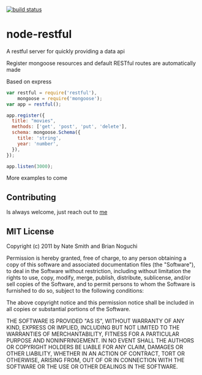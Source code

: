 [![build status](https://secure.travis-ci.org/baugarten/node-restful.png)](http://travis-ci.org/baugarten/node-restful)

node-restful
============

A restful server for quickly providing a data api

Register mongoose resources and default RESTful routes are automatically made

Based on express

```js
var restful = require('restful'),
    mongoose = require('mongoose');
var app = restful();

app.register({
  title: "movies",
  methods: ['get', 'post', 'put', 'delete'],
  schema: mongoose.Schema({
    title: 'string',
    year: 'number',
  }),
}); 

app.listen(3000);
```

More examples to come

## Contributing

Is always welcome, just reach out to [me](https://github.com/baugarten)

## MIT License
Copyright (c) 2011 by Nate Smith and Brian Noguchi

Permission is hereby granted, free of charge, to any person obtaining a copy
of this software and associated documentation files (the "Software"), to deal
in the Software without restriction, including without limitation the rights
to use, copy, modify, merge, publish, distribute, sublicense, and/or sell
copies of the Software, and to permit persons to whom the Software is
furnished to do so, subject to the following conditions:

The above copyright notice and this permission notice shall be included in
all copies or substantial portions of the Software.

THE SOFTWARE IS PROVIDED "AS IS", WITHOUT WARRANTY OF ANY KIND, EXPRESS OR
IMPLIED, INCLUDING BUT NOT LIMITED TO THE WARRANTIES OF MERCHANTABILITY,
  FITNESS FOR A PARTICULAR PURPOSE AND NONINFRINGEMENT. IN NO EVENT SHALL THE
  AUTHORS OR COPYRIGHT HOLDERS BE LIABLE FOR ANY CLAIM, DAMAGES OR OTHER
  LIABILITY, WHETHER IN AN ACTION OF CONTRACT, TORT OR OTHERWISE, ARISING FROM,
  OUT OF OR IN CONNECTION WITH THE SOFTWARE OR THE USE OR OTHER DEALINGS IN
  THE SOFTWARE.


